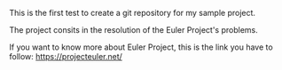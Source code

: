 This is the first test to create a git repository for my sample project.

The project consits in the resolution of the Euler Project's problems. 

If you want to know more about Euler Project, 
this is the link you have to follow: https://projecteuler.net/ 

